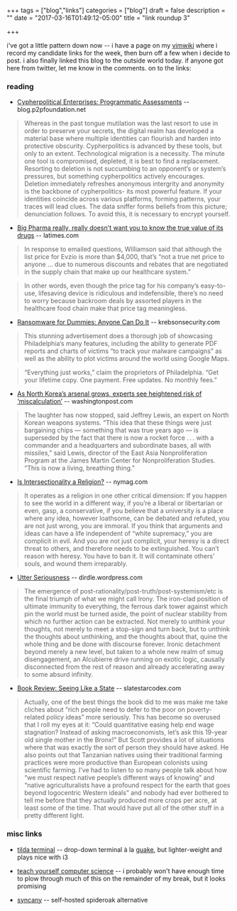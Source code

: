 +++
tags = ["blog","links"]
categories = ["blog"]
draft = false
description = ""
date = "2017-03-16T01:49:12-05:00"
title = "link roundup 3"

+++

i've got a little pattern down now -- i have a page on my [vimwiki](https://github.com/vimwiki/vimwiki) where i record my candidate links for the week, then burn off a few when i decide to post. i also finally linked this blog to the outside world today. if anyone got here from twitter, let me know in the comments. on to the links:

### reading

  - [Cypherpolitical Enterprises: Programmatic Assessments](https://blog.p2pfoundation.net/cypherpolitical-enterprises-programmatic-assessments/2017/03/15) -- blog.p2pfoundation.net

> Whereas in the past tongue mutilation was the last resort to use in order to preserve your secrets, the digital realm has developed a material base where multiple identities can flourish and harden into protective obscurity. Cypherpolitics is advanced by these tools, but only to an extent. Technological migration is a necessity. The minute one tool is compromised, depleted, it is best to find a replacement. Resorting to deletion is not succumbing to an opponent’s or system’s pressures, but something cypherpolitics actively encourages. Deletion immediately refreshes anonymous intergrity and anonymity is the backbone of cypherpolitics- its most powerful feature. If your identities coincide across various platforms, forming patterns, your traces will lead clues. The data sniffer forms beliefs from this picture; denunciation follows. To avoid this, it is necessary to encrypt yourself.

  - [Big Pharma really, really doesn't want you to know the true value of its drugs](http://www.latimes.com/business/lazarus/la-fi-lazarus-drug-pricing-evzio-20170217-story.html) -- latimes.com

> In response to emailed questions, Williamson said that although the list price for Evzio is more than $4,000, that’s “not a true net price to anyone … due to numerous discounts and rebates that are negotiated in the supply chain that make up our healthcare system.”

> In other words, even though the price tag for his company’s easy-to-use, lifesaving device is ridiculous and indefensible, there’s no need to worry because backroom deals by assorted players in the healthcare food chain make that price tag meaningless.

  - [Ransomware for Dummies: Anyone Can Do It](https://krebsonsecurity.com/2017/03/ransomware-for-dummies-anyone-can-do-it/) -- krebsonsecurity.com

> This stunning advertisement does a thorough job of showcasing Philadelphia’s many features, including the ability to generate PDF reports and charts of victims “to track your malware campaigns” as well as the ability to plot victims around the world using Google Maps.

> “Everything just works,” claim the proprietors of Philadelphia. “Get your lifetime copy. One payment. Free updates. No monthly fees.”

  - [As North Korea’s arsenal grows, experts see heightened risk of ‘miscalculation’](https://www.washingtonpost.com/world/national-security/as-north-koreas-arsenal-grows-experts-see-heightened-risk-of-miscalculation/2017/03/11/0a0b5cd2-05be-11e7-ad5b-d22680e18d10_story.html) -- washingtonpost.com

> The laughter has now stopped, said Jeffrey Lewis, an expert on North Korean weapons systems. “This idea that these things were just bargaining chips — something that was true years ago — is superseded by the fact that there is now a rocket force . . . with a commander and a headquarters and subordinate bases, all with missiles,” said Lewis, director of the East Asia Nonproliferation Program at the James Martin Center for Nonproliferation Studies. “This is now a living, breathing thing.”

  - [Is Intersectionality a Religion?](http://nymag.com/daily/intelligencer/2017/03/is-intersectionality-a-religion.html) -- nymag.com

> It operates as a religion in one other critical dimension: If you happen to see the world in a different way, if you’re a liberal or libertarian or even, gasp, a conservative, if you believe that a university is a place where any idea, however loathsome, can be debated and refuted, you are not just wrong, you are immoral. If you think that arguments and ideas can have a life independent of “white supremacy,” you are complicit in evil. And you are not just complicit, your heresy is a direct threat to others, and therefore needs to be extinguished. You can’t reason with heresy. You have to ban it. It will contaminate others’ souls, and wound them irreparably.

  - [Utter Seriousness](https://dirdle.wordpress.com/2017/03/05/utter-seriousness/) -- dirdle.wordpress.com

> The emergence of post-rationality/post-truth/post-systemism/etc is the final triumph of what we might call Irony. The iron-clad position of ultimate immunity to everything, the ferrous dark tower against which pin the world must be turned aside, the point of nuclear stability from which no further action can be extracted. Not merely to unthink your thoughts, not merely to meet a stop-sign and turn back, but to unthink the thoughts about unthinking, and the thoughts about that, quine the whole thing and be done with discourse forever. Ironic detachment beyond merely a new level, but taken to a whole new realm of smug disengagement, an Alcubierre drive running on exotic logic, causally disconnected from the rest of reason and already accelerating away to some absurd infinity.

  - [Book Review: Seeing Like a State](https://slatestarcodex.com/2017/03/16/book-review-seeing-like-a-state/) -- slatestarcodex.com

> Actually, one of the best things the book did to me was make me take cliches about “rich people need to defer to the poor on poverty-related policy ideas” more seriously. This has become so overused that I roll my eyes at it: “Could quantitative easing help end wage stagnation? Instead of asking macroeconomists, let’s ask this 19-year old single mother in the Bronx!” But Scott provides a lot of situations where that was exactly the sort of person they should have asked. He also points out that Tanzanian natives using their traditional farming practices were more productive than European colonists using scientific farming. I’ve had to listen to so many people talk about how “we must respect native people’s different ways of knowing” and “native agriculturalists have a profound respect for the earth that goes beyond logocentric Western ideals” and nobody had ever bothered to tell me before that they actually produced more crops per acre, at least some of the time. That would have put all of the other stuff in a pretty different light.

### misc links

  - [tilda terminal](https://github.com/lanoxx/tilda) -- drop-down terminal à la [guake](http://guake.org/), but lighter-weight and plays nice with i3

  - [teach yourself computer science](https://teachyourselfcs.com/) -- i probably won't have enough time to plow through much of this on the remainder of my break, but it looks promising

  - [syncany](https://www.syncany.org/) -- self-hosted spideroak alternative
